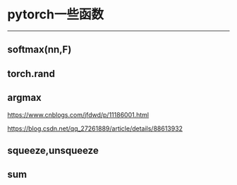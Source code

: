 # pytorch一些函数

---

## softmax(nn,F)

## torch.rand

## argmax

https://www.cnblogs.com/jfdwd/p/11186001.html

https://blog.csdn.net/qq_27261889/article/details/88613932

## squeeze,unsqueeze

## sum

